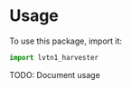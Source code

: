 # Usage

To use this package, import it:

```python
import lvtn1_harvester
```

TODO: Document usage
